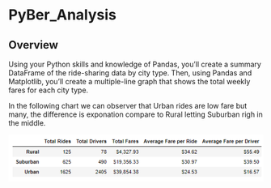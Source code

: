 # PyBer_Analysis
## Overview
Using your Python skills and knowledge of Pandas, you’ll create a summary DataFrame of the ride-sharing data by city type. Then, using Pandas and Matplotlib, you’ll create a multiple-line graph that shows the total weekly fares for each city type.

In the following chart we can observer that Urban rides are low fare but many, the difference is exponation compare to Rural letting Suburban righ in the middle.

![name-of-you-image](https://github.com/adolfoxitlan/PyBer_Analysis/blob/d16df98e828632182b1fd284af3432887749369a/Resources/DriversvsRides.PNG)
